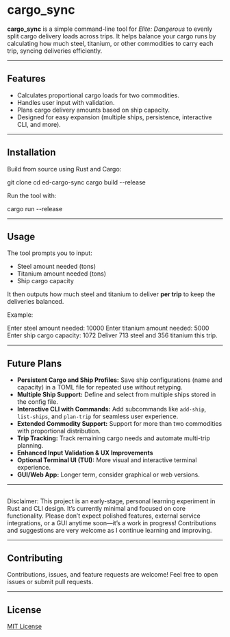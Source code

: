 # cargo_sync

**cargo_sync** is a simple command-line tool for *Elite: Dangerous* to evenly split cargo delivery loads across trips. It helps balance your cargo runs by calculating how much steel, titanium, or other commodities to carry each trip, syncing deliveries efficiently.

---

## Features

- Calculates proportional cargo loads for two commodities.
- Handles user input with validation.
- Plans cargo delivery amounts based on ship capacity.
- Designed for easy expansion (multiple ships, persistence, interactive CLI, and more).

---

## Installation

Build from source using Rust and Cargo:

git clone <repo-url>
cd ed-cargo-sync
cargo build --release

Run the tool with:

cargo run --release

---

## Usage

The tool prompts you to input:

- Steel amount needed (tons)
- Titanium amount needed (tons)
- Ship cargo capacity

It then outputs how much steel and titanium to deliver **per trip** to keep the deliveries balanced.

Example:

Enter steel amount needed: 10000
Enter titanium amount needed: 5000
Enter ship cargo capacity: 1072
Deliver 713 steel and 356 titanium this trip.

---

## Future Plans

- **Persistent Cargo and Ship Profiles:** Save ship configurations (name and capacity) in a TOML file for repeated use without retyping.
- **Multiple Ship Support:** Define and select from multiple ships stored in the config file.
- **Interactive CLI with Commands:** Add subcommands like `add-ship`, `list-ships`, and `plan-trip` for seamless user experience.
- **Extended Commodity Support:** Support for more than two commodities with proportional distribution.
- **Trip Tracking:** Track remaining cargo needs and automate multi-trip planning.
- **Enhanced Input Validation & UX Improvements**
- **Optional Terminal UI (TUI):** More visual and interactive terminal experience.
- **GUI/Web App:** Longer term, consider graphical or web versions.

---

## 

Disclaimer:
This project is an early-stage, personal learning experiment in Rust and CLI design. It’s currently minimal and focused on core functionality.
Please don’t expect polished features, external service integrations, or a GUI anytime soon—it’s a work in progress!
Contributions and suggestions are very welcome as I continue learning and improving.

---

## Contributing

Contributions, issues, and feature requests are welcome! Feel free to open issues or submit pull requests.

---

## License

[MIT License](LICENSE)
